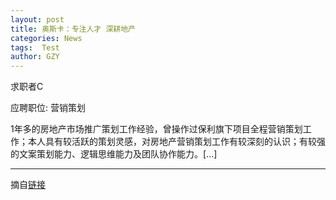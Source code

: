 ```yaml
---
layout: post
title: 奥斯卡：专注人才 深耕地产
categories: News
tags:  Test
author: GZY
---
```


求职者C

应聘职位: 营销策划

1年多的房地产市场推广策划工作经验，曾操作过保利旗下项目全程营销策划工作；本人具有较活跃的策划灵感，对房地产营销策划工作有较深刻的认识；有较强的文案策划能力、逻辑思维能力及团队协作能力。[...]

*****

摘自[链接](http://nj.house.ifeng.com/column/news/oscar)